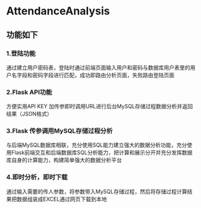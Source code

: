 # AttendanceAnalysis

## 功能如下

### 1.登陆功能

通过建立用户密码表，登陆时通过前端页面输入用户和密码与数据库用户表里的用户名字段和密码字段进行匹配，成功即路由分析页面，失败路由登陆页面

### 2.Flask API功能

方便实用API KEY 加传参即时调用URL进行后台MySQL存储过程数据分析并返回结果（JSON格式）

### 3.Flask 传参调用MySQL存储过程分析

与后端MySQL数据库相联，充分使用SQL能力建立强大的数据分析功能，充分使用Flask前端交互和后端数据库SQL分析能力，把计算和展示分开并充分发挥数据库自身的计算能力，构建简单强大的数据分析平台

### 4.即时分析，即时下载

通过输入需要的传人参数，将参数带入MySQL存储过程，然后将存储过程计算结果把数据组装成EXCEL通过网页下载到本地
